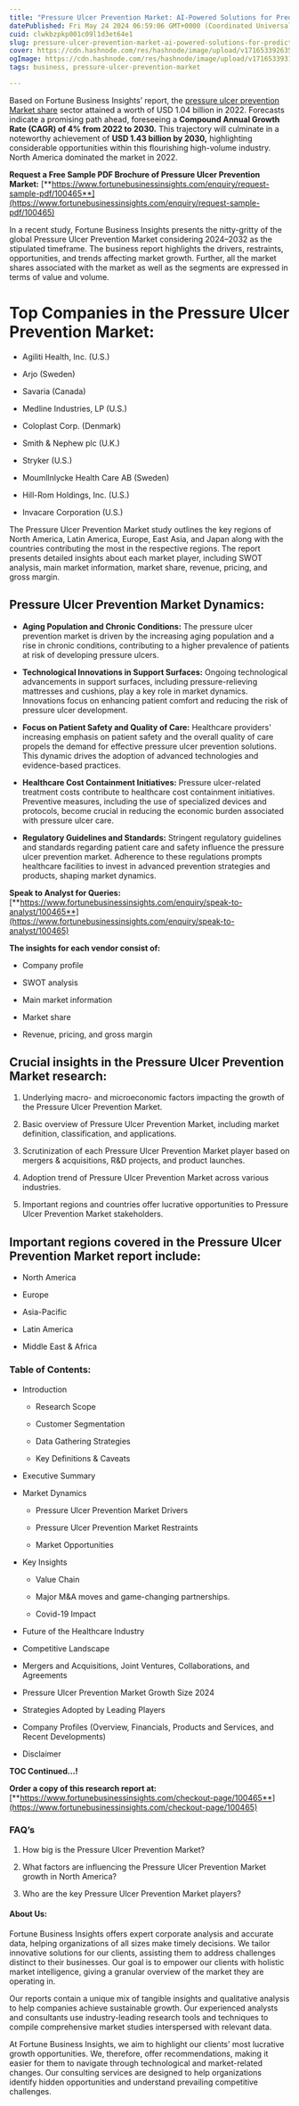 ```yaml
---
title: "Pressure Ulcer Prevention Market: AI-Powered Solutions for Predictive Care"
datePublished: Fri May 24 2024 06:59:06 GMT+0000 (Coordinated Universal Time)
cuid: clwkbzpkp001c09l1d3et64e1
slug: pressure-ulcer-prevention-market-ai-powered-solutions-for-predictive-care
cover: https://cdn.hashnode.com/res/hashnode/image/upload/v1716533926357/15b12f6a-f63b-42ce-9b18-8c7a1c806625.png
ogImage: https://cdn.hashnode.com/res/hashnode/image/upload/v1716533931018/adc8539d-ac1c-4137-b31e-93b1befe8196.png
tags: business, pressure-ulcer-prevention-market

---
```


Based on Fortune Business Insights’ report, the [pressure ulcer prevention Market share](https://www.fortunebusinessinsights.com/industry-reports/pressure-ulcer-prevention-market-100465) sector attained a worth of USD 1.04 billion in 2022. Forecasts indicate a promising path ahead, foreseeing a **Compound Annual Growth Rate (CAGR) of 4% from 2022 to 2030.** This trajectory will culminate in a noteworthy achievement of **USD 1.43 billion by 2030,** highlighting considerable opportunities within this flourishing high-volume industry. North America dominated the market in 2022.

**Request a Free Sample PDF Brochure of Pressure Ulcer Prevention Market:** [**https://www.fortunebusinessinsights.com/enquiry/request-sample-pdf/100465**](https://www.fortunebusinessinsights.com/enquiry/request-sample-pdf/100465)

In a recent study, Fortune Business Insights presents the nitty-gritty of the global Pressure Ulcer Prevention Market considering 2024–2032 as the stipulated timeframe. The business report highlights the drivers, restraints, opportunities, and trends affecting market growth. Further, all the market shares associated with the market as well as the segments are expressed in terms of value and volume.

# **Top Companies in the Pressure Ulcer Prevention Market:**

* Agiliti Health, Inc. (U.S.)
    
* Arjo (Sweden)
    
* Savaria (Canada)
    
* Medline Industries, LP (U.S.)
    
* Coloplast Corp. (Denmark)
    
* Smith & Nephew plc (U.K.)
    
* Stryker (U.S.)
    
* Moumllnlycke Health Care AB (Sweden)
    
* Hill-Rom Holdings, Inc. (U.S.)
    
* Invacare Corporation (U.S.)
    

The Pressure Ulcer Prevention Market study outlines the key regions of North America, Latin America, Europe, East Asia, and Japan along with the countries contributing the most in the respective regions. The report presents detailed insights about each market player, including SWOT analysis, main market information, market share, revenue, pricing, and gross margin.

## Pressure Ulcer Prevention Market **Dynamics**:

* **Aging Population and Chronic Conditions:** The pressure ulcer prevention market is driven by the increasing aging population and a rise in chronic conditions, contributing to a higher prevalence of patients at risk of developing pressure ulcers.
    
* **Technological Innovations in Support Surfaces:** Ongoing technological advancements in support surfaces, including pressure-relieving mattresses and cushions, play a key role in market dynamics. Innovations focus on enhancing patient comfort and reducing the risk of pressure ulcer development.
    
* **Focus on Patient Safety and Quality of Care:** Healthcare providers' increasing emphasis on patient safety and the overall quality of care propels the demand for effective pressure ulcer prevention solutions. This dynamic drives the adoption of advanced technologies and evidence-based practices.
    
* **Healthcare Cost Containment Initiatives:** Pressure ulcer-related treatment costs contribute to healthcare cost containment initiatives. Preventive measures, including the use of specialized devices and protocols, become crucial in reducing the economic burden associated with pressure ulcer care.
    
* **Regulatory Guidelines and Standards:** Stringent regulatory guidelines and standards regarding patient care and safety influence the pressure ulcer prevention market. Adherence to these regulations prompts healthcare facilities to invest in advanced prevention strategies and products, shaping market dynamics.
    

**Speak to Analyst for Queries:** [**https://www.fortunebusinessinsights.com/enquiry/speak-to-analyst/100465**](https://www.fortunebusinessinsights.com/enquiry/speak-to-analyst/100465)

**The insights for each vendor consist of:**

* Company profile
    
* SWOT analysis
    
* Main market information
    
* Market share
    
* Revenue, pricing, and gross margin
    

## **Crucial insights in the Pressure Ulcer Prevention Market research:**

1. Underlying macro- and microeconomic factors impacting the growth of the Pressure Ulcer Prevention Market.
    
2. Basic overview of Pressure Ulcer Prevention Market, including market definition, classification, and applications.
    
3. Scrutinization of each Pressure Ulcer Prevention Market player based on mergers & acquisitions, R&D projects, and product launches.
    
4. Adoption trend of Pressure Ulcer Prevention Market across various industries.
    
5. Important regions and countries offer lucrative opportunities to Pressure Ulcer Prevention Market stakeholders.
    

## **Important regions covered in the Pressure Ulcer Prevention Market report include:**

* North America
    
* Europe
    
* Asia-Pacific
    
* Latin America
    
* Middle East & Africa
    

### **Table of Contents:**

* Introduction
    
    * Research Scope
        
    * Customer Segmentation
        
    * Data Gathering Strategies
        
    * Key Definitions & Caveats
        
* Executive Summary
    
* Market Dynamics
    
    * Pressure Ulcer Prevention Market Drivers
        
    * Pressure Ulcer Prevention Market Restraints
        
    * Market Opportunities
        
* Key Insights
    
    * Value Chain
        
    * Major M&A moves and game-changing partnerships.
        
    * Covid-19 Impact
        
* Future of the Healthcare Industry
    
* Competitive Landscape
    
* Mergers and Acquisitions, Joint Ventures, Collaborations, and Agreements
    
* Pressure Ulcer Prevention Market Growth Size 2024
    
* Strategies Adopted by Leading Players
    
* Company Profiles (Overview, Financials, Products and Services, and Recent Developments)
    
* Disclaimer
    

**TOC Continued…!**

**Order a copy of this research report at:** [**https://www.fortunebusinessinsights.com/checkout-page/100465**](https://www.fortunebusinessinsights.com/checkout-page/100465)

### **FAQ’s**

1. How big is the Pressure Ulcer Prevention Market?
    
2. What factors are influencing the Pressure Ulcer Prevention Market growth in North America?
    
3. Who are the key Pressure Ulcer Prevention Market players?
    

#### **About Us:**

Fortune Business Insights offers expert corporate analysis and accurate data, helping organizations of all sizes make timely decisions. We tailor innovative solutions for our clients, assisting them to address challenges distinct to their businesses. Our goal is to empower our clients with holistic market intelligence, giving a granular overview of the market they are operating in.

Our reports contain a unique mix of tangible insights and qualitative analysis to help companies achieve sustainable growth. Our experienced analysts and consultants use industry-leading research tools and techniques to compile comprehensive market studies interspersed with relevant data.

At Fortune Business Insights, we aim to highlight our clients' most lucrative growth opportunities. We, therefore, offer recommendations, making it easier for them to navigate through technological and market-related changes. Our consulting services are designed to help organizations identify hidden opportunities and understand prevailing competitive challenges.